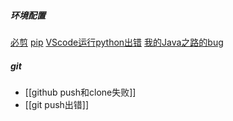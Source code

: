 ##### 环境配置
[必剪](环境配置/必剪.md)
[pip](环境配置/pip.md)
[VScode运行python出错](环境配置/VScode运行python出错.md)
[我的Java之路的bug](我的Java之路的bug.md)
##### git
- [[github push和clone失败]]
- [[git push出错]]